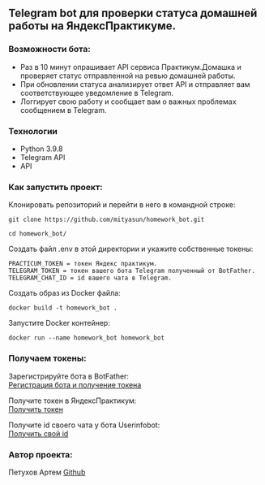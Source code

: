## Telegram bot для проверки статуса домашней работы на ЯндексПрактикуме.

### Возможности бота:
- Раз в 10 минут опрашивает API сервиса Практикум.Домашка и проверяет статус отправленной на ревью домашней работы.
- При обновлении статуса анализирует ответ API и отправляет вам соответствующее уведомление в Telegram.
- Логгирует свою работу и сообщает вам о важных проблемах сообщением в Telegram.

### Технологии
- Python 3.9.8<br>
- Telegram API<br>
- API

### Как запустить проект:

Клонировать репозиторий и перейти в него в командной строке:

```
git clone https://github.com/mityasun/homework_bot.git
```

```
cd homework_bot/
```

Создать файл .env в этой директории и укажите собственные токены:

```
PRACTICUM_TOKEN = токен Яндекс практикум.
TELEGRAM_TOKEN = токен вашего бота Telegram полученный от BotFather.
TELEGRAM_CHAT_ID = id вашего чата в Telegram.
```

Cоздать образ из Docker файла:

```
docker build -t homework_bot .
```

Запустите Docker контейнер:

```
docker run --name homework_bot homework_bot
```

### Получаем токены:

Зарегистрируйте бота в BotFather:<br>
<a href="https://t.me/BotFather" target="_blank">Регистрация бота и получение токена</a>

Получите токен в ЯндексПрактикум:<br>
<a href="https://oauth.yandex.ru/authorize?response_type=token&client_id=1d0b9dd4d652455a9eb710d450ff456a" target="_blank">Получить токен</a>

Получите id своего чата у бота Userinfobot:<br>
<a href="https://t.me/userinfobot" target="_blank">Получить свой id</a>


### Автор проекта:
Петухов Артем [Github](https://github.com/mityasun)